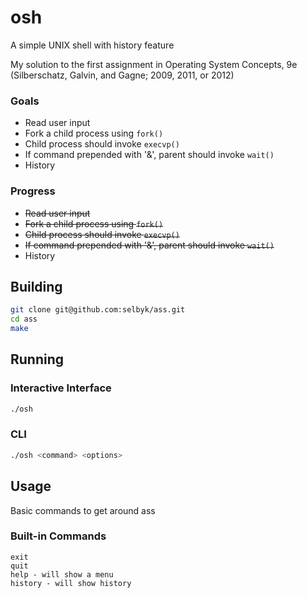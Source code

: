 # osh
A simple UNIX shell with history feature

My solution to the first assignment in Operating System Concepts,
9e (Silberschatz, Galvin, and Gagne; 2009, 2011, or 2012)

### Goals
* Read user input
* Fork a child process using `fork()`
* Child process should invoke `execvp()`
* If command prepended with '&', parent should invoke `wait()`
* History

### Progress
* ~~Read user input~~
* ~~Fork a child process using `fork()`~~
* ~~Child process should invoke `execvp()`~~
* ~~If command prepended with '&', parent should invoke `wait()`~~
* History

## Building

```bash
git clone git@github.com:selbyk/ass.git
cd ass
make
```

## Running

### Interactive Interface

```bash
./osh
```

### CLI

```bash
./osh <command> <options>
```

## Usage
Basic commands to get around ass

### Built-in Commands

```
exit
quit
help - will show a menu
history - will show history
```

